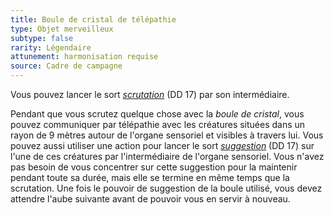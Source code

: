 ```yaml
---
title: Boule de cristal de télépathie
type: Objet merveilleux
subtype: false
rarity: Légendaire
attunement: harmonisation requise
source: Cadre de campagne
---
```

Vous pouvez lancer le sort [_scrutation_](/grimoire/scrutation/) (DD 17) par son intermédiaire.

Pendant que vous scrutez quelque chose avec la _boule de cristal_, vous pouvez communiquer par télépathie avec les créatures situées dans un rayon de 9 mètres autour de l'organe sensoriel et visibles à travers lui. Vous pouvez aussi utiliser une action pour lancer le sort [_suggestion_](/grimoire/suggestion/) (DD 17) sur l'une de ces créatures par l'intermédiaire de l'organe sensoriel. Vous n'avez pas besoin de vous concentrer sur cette suggestion pour la maintenir pendant toute sa durée, mais elle se termine en même temps que la scrutation. Une fois le pouvoir de suggestion de la boule utilisé, vous devez attendre l'aube suivante avant de pouvoir vous en servir à nouveau.
